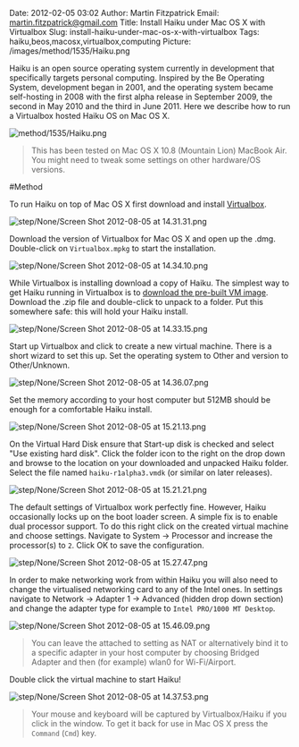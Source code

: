 Date: 2012-02-05 03:02
Author: Martin Fitzpatrick
Email: martin.fitzpatrick@gmail.com
Title: Install Haiku under Mac OS X with Virtualbox
Slug: install-haiku-under-mac-os-x-with-virtualbox
Tags: haiku,beos,macosx,virtualbox,computing
Picture: /images/method/1535/Haiku.png

Haiku is an open source operating system currently in development that specifically targets personal computing. Inspired by the Be Operating System, development began in 2001, and the operating system became self-hosting in 2008 with the first alpha release in September 2009, the second in May 2010 and the third in June 2011. Here we describe how to run a Virtualbox hosted Haiku OS on Mac OS X.


![method/1535/Haiku.png](/images/method/1535/Haiku.png)



>This has been tested on Mac OS X 10.8 (Mountain Lion) MacBook Air. You might need to tweak some settings on other hardware/OS versions. 




#Method

To run Haiku on top of Mac OS X first download and install [Virtualbox](https://www.virtualbox.org/wiki/Downloads).

![step/None/Screen Shot 2012-08-05 at 14.31.31.png](/images/step/None/Screen%20Shot%202012-08-05%20at%2014.31.31.png)



Download the version of Virtualbox for Mac OS X and open up the .dmg. Double-click on `Virtualbox.mpkg` to start the installation.

![step/None/Screen Shot 2012-08-05 at 14.34.10.png](/images/step/None/Screen%20Shot%202012-08-05%20at%2014.34.10.png)



While Virtualbox is installing download a copy of Haiku. The simplest way to get Haiku running in Virtualbox is to [download the pre-built VM image](https://www.haiku-os.org/get-haiku). Download the .zip file and double-click to unpack to a folder. Put this somewhere safe: this will hold your Haiku install.

![step/None/Screen Shot 2012-08-05 at 14.33.15.png](/images/step/None/Screen%20Shot%202012-08-05%20at%2014.33.15.png)



Start up Virtualbox and click to create a new virtual machine. There is a short wizard to set this up. Set the operating system to Other and version to Other/Unknown.

![step/None/Screen Shot 2012-08-05 at 14.36.07.png](/images/step/None/Screen%20Shot%202012-08-05%20at%2014.36.07.png)



Set the memory according to your host computer but 512MB should be enough for a comfortable Haiku install.

![step/None/Screen Shot 2012-08-05 at 15.21.13.png](/images/step/None/Screen%20Shot%202012-08-05%20at%2015.21.13.png)



On the Virtual Hard Disk ensure that Start-up disk is checked and select "Use existing hard disk". Click the folder icon to the right on the drop down and browse to the location on your downloaded and unpacked Haiku folder.  Select the file named `haiku-r1alpha3.vmdk` (or similar on later releases).

![step/None/Screen Shot 2012-08-05 at 15.21.21.png](/images/step/None/Screen%20Shot%202012-08-05%20at%2015.21.21.png)



The default settings of Virtualbox work perfectly fine. However, Haiku occasionally locks up on the boot loader screen. A simple fix is to enable dual processor support. To do this right click on the created virtual machine and choose settings. Navigate to System -> Processor and increase the processor(s) to `2`. Click OK to save the configuration.

![step/None/Screen Shot 2012-08-05 at 15.27.47.png](/images/step/None/Screen%20Shot%202012-08-05%20at%2015.27.47.png)



In order to make networking work from within Haiku you will also need to change the virtualised networking card to any of the Intel ones. In settings navigate to Network -> Adapter 1 -> Advanced (hidden drop down section) and change the adapter type for example to `Intel PRO/1000 MT Desktop`. 



![step/None/Screen Shot 2012-08-05 at 15.46.09.png](/images/step/None/Screen%20Shot%202012-08-05%20at%2015.46.09.png)


>You can leave the attached to setting as NAT or alternatively bind it to a specific adapter in your host computer by choosing Bridged Adapter and then (for example) wlan0 for Wi-Fi/Airport.


Double click the virtual machine to start Haiku!

![step/None/Screen Shot 2012-08-05 at 14.37.53.png](/images/step/None/Screen%20Shot%202012-08-05%20at%2014.37.53.png)


>Your mouse and keyboard will be captured by Virtualbox/Haiku if you click in the window. To get it back for use in Mac OS X press the `Command` (`Cmd`) key.






